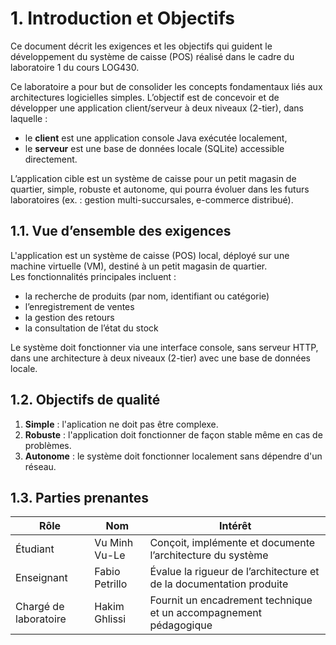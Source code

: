 # 1. Introduction et Objectifs

Ce document décrit les exigences et les objectifs qui guident le développement du système de caisse (POS) réalisé dans le cadre du laboratoire 1 du cours LOG430.

Ce laboratoire a pour but de consolider les concepts fondamentaux liés aux architectures logicielles simples. L’objectif est de concevoir et de développer une application client/serveur à deux niveaux (2-tier), dans laquelle :

- le **client** est une application console Java exécutée localement,
- le **serveur** est une base de données locale (SQLite) accessible directement.

L’application cible est un système de caisse pour un petit magasin de quartier, simple, robuste et autonome, qui pourra évoluer dans les futurs laboratoires (ex. : gestion multi-succursales, e-commerce distribué).

## 1.1. Vue d’ensemble des exigences

L'application est un système de caisse (POS) local, déployé sur une machine virtuelle (VM), destiné à un petit magasin de quartier.  
Les fonctionnalités principales incluent :

- la recherche de produits (par nom, identifiant ou catégorie)  
- l’enregistrement de ventes  
- la gestion des retours  
- la consultation de l’état du stock  

Le système doit fonctionner via une interface console, sans serveur HTTP, dans une architecture à deux niveaux (2-tier) avec une base de données locale.

## 1.2. Objectifs de qualité

1. **Simple** : l'aplication ne doit pas être complexe. 
2. **Robuste** : l'application doit fonctionner de façon stable même en cas de problèmes.
3. **Autonome** : le système doit fonctionner localement sans dépendre d'un réseau.

## 1.3. Parties prenantes

| Rôle                  | Nom               | Intérêt                                                              |
|-----------------------|-------------------|----------------------------------------------------------------------|
| Étudiant  | Vu Minh Vu-Le     | Conçoit, implémente et documente l’architecture du système          |
| Enseignant            | Fabio Petrillo    | Évalue la rigueur de l’architecture et de la documentation produite |
| Chargé de laboratoire | Hakim Ghlissi     | Fournit un encadrement technique et un accompagnement pédagogique   |

